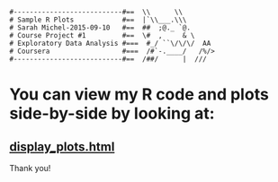 ```
#---------------------------#==  \\      \\
# Sample R Plots            #==  |`\\___.\\\
# Sarah Michel-2015-09-10   #==  ##  ;@._ `@.
# Course Project #1         #==  \#  ,     & \ 
# Exploratory Data Analysis #===  #_/ ``\/\/\/  AA
# Coursera                  #===  /#`-.____/   /%/>
#---------------------------#==  /##/      |  ///
```

# You can view my R code and plots side-by-side by looking at:
## <a href="http://htmlpreview.github.io/?https://github.com/sarah-michel/ExData_Plotting1/blob/master/display_plots.html">display_plots.html</a>

Thank you!